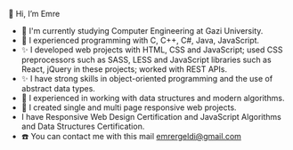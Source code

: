 👋 Hi, I’m Emre
- 👀 I'm currently studying Computer Engineering at Gazi University.
- 🔧 I experienced programming with C, C++, C#, Java, JavaScript.
- ✨ I developed web projects with HTML, CSS and JavaScript; used CSS preprocessors such as SASS, LESS and JavaScript libraries such as React, jQuery in these projects;       worked with REST APIs.
- ✨ I have strong skills in object-oriented programming and the use of abstract data types.
- 🔧 I experienced in working with data structures and modern algorithms.
- 🔧 I created single and multi page responsive web projects.
- I have Responsive Web Design Certification and JavaScript Algorithms and Data Structures Certification.
- ☎️ You can contact me with this mail emrergeldi@gmail.com

<!---
FuzzyBang/FuzzyBang is a ✨ special ✨ repository because its `README.md` (this file) appears on your GitHub profile.
You can click the Preview link to take a look at your changes.
--->
